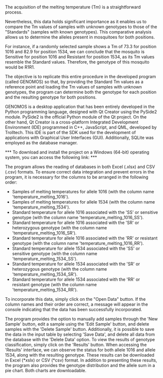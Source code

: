 The acquisition of the melting temperature (Tm) is a straightforward process. 

Nevertheless, this data holds significant importance as it enables us to compare the Tm values of samples with unknown genotypes to those of the "Standards" (samples with known genotypes). This comparative analysis allows us to determine the alleles present in mosquitoes for both positions.

For instance, if a randomly selected sample shows a Tm of 73.3 for position 1016 and 82.9 for position 1534, we can conclude that the mosquito is Sensitive for position 1016 and Resistant for position 1534, as its Tm values resemble the Standard values. Therefore, the genotype of this mosquito would be R1R1.

The objective is to replicate this entire procedure in the developed program (called GENOMOS) so that, by providing the Standard Tm values as a reference point and loading the Tm values of samples with unknown genotypes, the program can determine both the genotype for each position and the resulting genotype for both positions.

GENOMOS is a desktop application that has been entirely developed in the Python programming language, designed with Qt Creator using the PySide2 module. PySide2 is the official Python module of the Qt project. On the other hand, Qt Creator is a cross-platform Integrated Development Environment (IDE) programmed in C++, JavaScript, and QML, developed by Trolltech. This IDE is part of the SDK used for the development of applications with Graphical User Interfaces (GUI). Additionally, SQLite was employed as the database manager. 

*** To download and install the project on a Windows (64-bit) operating system, you can access the following link: ***


The program allows the reading of databases in both Excel (.xlsx) and CSV (.csv) formats. To ensure correct data integration and prevent errors in the program, it is necessary for the columns to be arranged in the following order:

* Samples of melting temperatures for allele 1016 (with the column name 'temperature_melting_1016').
* Samples of melting temperatures for allele 1534 (with the column name 'temperature_melting_1534').
* Standard temperature for allele 1016 associated with the 'SS' or sensitive genotype (with the column name 'temperature_melting_1016_SS').
* Standard temperature for allele 1016 associated with the 'SR' or heterozygous genotype (with the column name 'temperature_melting_1016_SR').
* Standard temperature for allele 1016 associated with the 'RR' or resistant genotype (with the column name 'temperature_melting_1016_RR').
* Standard temperature for allele 1534 associated with the 'SS' or sensitive genotype (with the column name 'temperature_melting_1534_SS').
* Standard temperature for allele 1534 associated with the 'SR' or heterozygous genotype (with the column name 'temperature_melting_1534_SR').
* Standard temperature for allele 1534 associated with the 'RR' or resistant genotype (with the column name 'temperature_melting_1534_RR').

To incorporate this data, simply click on the "Open Data" button. If the column names and their order are correct, a message will appear in the console indicating that the data has been successfully incorporated.

The program provides the option to manually add samples through the 'New Sample' button, edit a sample using the 'Edit Sample' button, and delete samples with the 'Delete Sample' button. Additionally, it is possible to save the data in the input table by selecting 'Save Data', and delete all data from the database with the 'Delete Data' option. To view the results of genotype classification, simply click on the 'Results' button. When accessing the 'Results' interface, we can observe the status for both allele 1016 and allele 1534, along with the resulting genotype. These results can be downloaded in Excel (*xslx) or CSV (*csv) format. In addition to presenting these results, the program also provides the genotype distribution and the allele sum in a pie chart. Both charts are downloadable.




